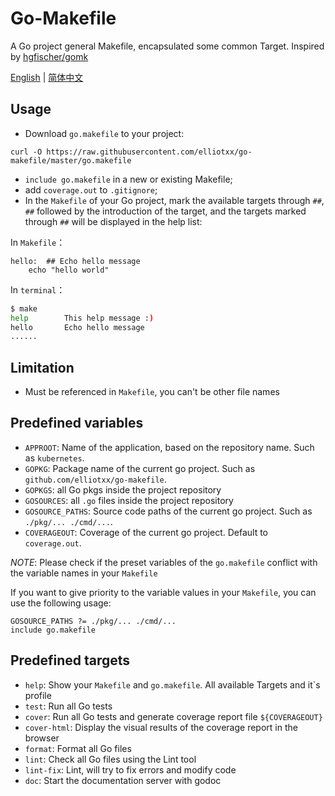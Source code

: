 # Go-Makefile

A Go project general Makefile, encapsulated some common Target. Inspired by [hgfischer/gomk](https://github.com/hgfischer/gomk)

[English](https://github.com/elliotxx/go-makefile/blob/master/README.md) | [简体中文](https://github.com/elliotxx/go-makefile/blob/master/README-zh.md)

## Usage

* Download `go.makefile` to your project:
```
curl -O https://raw.githubusercontent.com/elliotxx/go-makefile/master/go.makefile
```
* `include go.makefile` in a new or existing Makefile;
* add `coverage.out` to `.gitignore`;
* In the `Makefile` of your Go project, mark the available targets through `##`, `##` followed by the introduction of the target, and the targets marked through `##` will be displayed in the help list:

In `Makefile`：
```
hello:  ## Echo hello message
	echo "hello world"
```

In `terminal`：
```bash
$ make
help        This help message :)
hello       Echo hello message
......
```

## Limitation
* Must be referenced in `Makefile`, you can't be other file names

## Predefined variables

* `APPROOT`: Name of the application, based on the repository name. Such as `kubernetes`.
* `GOPKG`: Package name of the current go project. Such as `github.com/elliotxx/go-makefile`.
* `GOPKGS`: all Go pkgs inside the project repository
* `GOSOURCES`: all `.go` files inside the project repository
* `GOSOURCE_PATHS`: Source code paths of the current go project. Such as `./pkg/... ./cmd/...`.
* `COVERAGEOUT`: Coverage of the current go project. Default to `coverage.out`.

*NOTE*: Please check if the preset variables of the `go.makefile` conflict with the variable names in your `Makefile`

If you want to give priority to the variable values in your `Makefile`, you can use the following usage:
```
GOSOURCE_PATHS ?= ./pkg/... ./cmd/...
include go.makefile
```

## Predefined targets

* `help`: Show your `Makefile` and `go.makefile`. All available Targets and it`s profile
* `test`: Run all Go tests
* `cover`: Run all Go tests and generate coverage report file `${COVERAGEOUT}`
* `cover-html`: Display the visual results of the coverage report in the browser
* `format`: Format all Go files
* `lint`: Check all Go files using the Lint tool
* `lint-fix`: Lint, will try to fix errors and modify code
* `doc`: Start the documentation server with godoc
